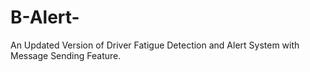 # B-Alert-
An Updated Version of Driver Fatigue Detection and Alert System with Message Sending Feature.
